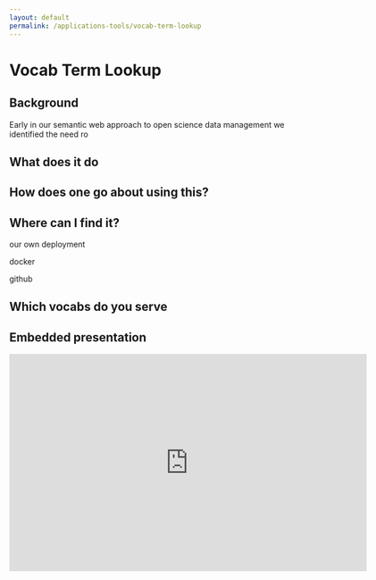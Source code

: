 ```yaml
---
layout: default
permalink: /applications-tools/vocab-term-lookup
---
```


# Vocab Term Lookup


## Background

Early in our semantic web approach to open science data management we identified the need ro 


## What does it do


## How does one go about using this?


## Where can I find it?

our own deployment 

docker

github


## Which vocabs do you serve


## Embedded presentation

<iframe src="https://docs.google.com/presentation/d/e/2PACX-1vQdoAd8Cq5CFsS7gC5Q1aGhYEW0dAA_sOQ_RN2U9giR6cI9l2R75o9USHCMgxItHyD21-4BZ_0QErSY/embed?start=false&loop=true&delayms=3000" frameborder="0" width="640" height="389" allowfullscreen="true" mozallowfullscreen="true" webkitallowfullscreen="true"></iframe>

